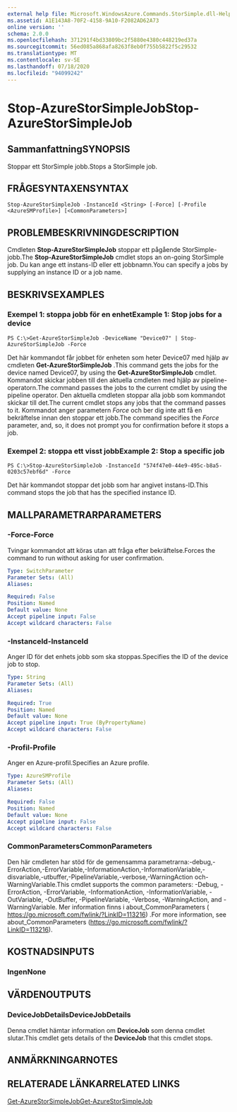 ```yaml
---
external help file: Microsoft.WindowsAzure.Commands.StorSimple.dll-Help.xml
ms.assetid: A1E143A8-70F2-4158-9A10-F2082AD62A73
online version: ''
schema: 2.0.0
ms.openlocfilehash: 371291f4bd33809bc2f5880e4380c448219ed37a
ms.sourcegitcommit: 56ed085a868afa8263f8eb0f755b5822f5c29532
ms.translationtype: MT
ms.contentlocale: sv-SE
ms.lasthandoff: 07/18/2020
ms.locfileid: "94099242"
---
```

# <span data-ttu-id="785ed-101">Stop-AzureStorSimpleJob</span><span class="sxs-lookup"><span data-stu-id="785ed-101">Stop-AzureStorSimpleJob</span></span>

## <span data-ttu-id="785ed-102">Sammanfattning</span><span class="sxs-lookup"><span data-stu-id="785ed-102">SYNOPSIS</span></span>
<span data-ttu-id="785ed-103">Stoppar ett StorSimple jobb.</span><span class="sxs-lookup"><span data-stu-id="785ed-103">Stops a StorSimple job.</span></span>

## <span data-ttu-id="785ed-104">FRÅGESYNTAXEN</span><span class="sxs-lookup"><span data-stu-id="785ed-104">SYNTAX</span></span>

```
Stop-AzureStorSimpleJob -InstanceId <String> [-Force] [-Profile <AzureSMProfile>] [<CommonParameters>]
```

## <span data-ttu-id="785ed-105">PROBLEMBESKRIVNING</span><span class="sxs-lookup"><span data-stu-id="785ed-105">DESCRIPTION</span></span>
<span data-ttu-id="785ed-106">Cmdleten **Stop-AzureStorSimpleJob** stoppar ett pågående StorSimple-jobb.</span><span class="sxs-lookup"><span data-stu-id="785ed-106">The **Stop-AzureStorSimpleJob** cmdlet stops an on-going StorSimple job.</span></span>
<span data-ttu-id="785ed-107">Du kan ange ett instans-ID eller ett jobbnamn.</span><span class="sxs-lookup"><span data-stu-id="785ed-107">You can specify a jobs by supplying an instance ID or a job name.</span></span>

## <span data-ttu-id="785ed-108">BESKRIVS</span><span class="sxs-lookup"><span data-stu-id="785ed-108">EXAMPLES</span></span>

### <span data-ttu-id="785ed-109">Exempel 1: stoppa jobb för en enhet</span><span class="sxs-lookup"><span data-stu-id="785ed-109">Example 1: Stop jobs for a device</span></span>
```
PS C:\>Get-AzureStorSimpleJob -DeviceName "Device07" | Stop-AzureStorSimpleJob -Force
```

<span data-ttu-id="785ed-110">Det här kommandot får jobbet för enheten som heter Device07 med hjälp av cmdleten **Get-AzureStorSimpleJob** .</span><span class="sxs-lookup"><span data-stu-id="785ed-110">This command gets the jobs for the device named Device07, by using the **Get-AzureStorSimpleJob** cmdlet.</span></span>
<span data-ttu-id="785ed-111">Kommandot skickar jobben till den aktuella cmdleten med hjälp av pipeline-operatorn.</span><span class="sxs-lookup"><span data-stu-id="785ed-111">The command passes the jobs to the current cmdlet by using the pipeline operator.</span></span>
<span data-ttu-id="785ed-112">Den aktuella cmdleten stoppar alla jobb som kommandot skickar till det.</span><span class="sxs-lookup"><span data-stu-id="785ed-112">The current cmdlet stops any jobs that the command passes to it.</span></span>
<span data-ttu-id="785ed-113">Kommandot anger parametern *Force* och ber dig inte att få en bekräftelse innan den stoppar ett jobb.</span><span class="sxs-lookup"><span data-stu-id="785ed-113">The command specifies the *Force* parameter, and, so, it does not prompt you for confirmation before it stops a job.</span></span>

### <span data-ttu-id="785ed-114">Exempel 2: stoppa ett visst jobb</span><span class="sxs-lookup"><span data-stu-id="785ed-114">Example 2: Stop a specific job</span></span>
```
PS C:\>Stop-AzureStorSimpleJob -InstanceId "574f47e0-44e9-495c-b8a5-0203c57ebf6d" -Force
```

<span data-ttu-id="785ed-115">Det här kommandot stoppar det jobb som har angivet instans-ID.</span><span class="sxs-lookup"><span data-stu-id="785ed-115">This command stops the job that has the specified instance ID.</span></span>

## <span data-ttu-id="785ed-116">MALLPARAMETRAR</span><span class="sxs-lookup"><span data-stu-id="785ed-116">PARAMETERS</span></span>

### <span data-ttu-id="785ed-117">-Force</span><span class="sxs-lookup"><span data-stu-id="785ed-117">-Force</span></span>
<span data-ttu-id="785ed-118">Tvingar kommandot att köras utan att fråga efter bekräftelse.</span><span class="sxs-lookup"><span data-stu-id="785ed-118">Forces the command to run without asking for user confirmation.</span></span>

```yaml
Type: SwitchParameter
Parameter Sets: (All)
Aliases: 

Required: False
Position: Named
Default value: None
Accept pipeline input: False
Accept wildcard characters: False
```

### <span data-ttu-id="785ed-119">-InstanceId</span><span class="sxs-lookup"><span data-stu-id="785ed-119">-InstanceId</span></span>
<span data-ttu-id="785ed-120">Anger ID för det enhets jobb som ska stoppas.</span><span class="sxs-lookup"><span data-stu-id="785ed-120">Specifies the ID of the device job to stop.</span></span>

```yaml
Type: String
Parameter Sets: (All)
Aliases: 

Required: True
Position: Named
Default value: None
Accept pipeline input: True (ByPropertyName)
Accept wildcard characters: False
```

### <span data-ttu-id="785ed-121">-Profil</span><span class="sxs-lookup"><span data-stu-id="785ed-121">-Profile</span></span>
<span data-ttu-id="785ed-122">Anger en Azure-profil.</span><span class="sxs-lookup"><span data-stu-id="785ed-122">Specifies an Azure profile.</span></span>

```yaml
Type: AzureSMProfile
Parameter Sets: (All)
Aliases: 

Required: False
Position: Named
Default value: None
Accept pipeline input: False
Accept wildcard characters: False
```

### <span data-ttu-id="785ed-123">CommonParameters</span><span class="sxs-lookup"><span data-stu-id="785ed-123">CommonParameters</span></span>
<span data-ttu-id="785ed-124">Den här cmdleten har stöd för de gemensamma parametrarna:-debug,-ErrorAction,-ErrorVariable,-InformationAction,-InformationVariable,-disvariable,-utbuffer,-PipelineVariable,-verbose,-WarningAction och-WarningVariable.</span><span class="sxs-lookup"><span data-stu-id="785ed-124">This cmdlet supports the common parameters: -Debug, -ErrorAction, -ErrorVariable, -InformationAction, -InformationVariable, -OutVariable, -OutBuffer, -PipelineVariable, -Verbose, -WarningAction, and -WarningVariable.</span></span> <span data-ttu-id="785ed-125">Mer information finns i about_CommonParameters ( https://go.microsoft.com/fwlink/?LinkID=113216) .</span><span class="sxs-lookup"><span data-stu-id="785ed-125">For more information, see about_CommonParameters (https://go.microsoft.com/fwlink/?LinkID=113216).</span></span>

## <span data-ttu-id="785ed-126">KOSTNADS</span><span class="sxs-lookup"><span data-stu-id="785ed-126">INPUTS</span></span>

### <span data-ttu-id="785ed-127">Ingen</span><span class="sxs-lookup"><span data-stu-id="785ed-127">None</span></span>

## <span data-ttu-id="785ed-128">VÄRDEN</span><span class="sxs-lookup"><span data-stu-id="785ed-128">OUTPUTS</span></span>

### <span data-ttu-id="785ed-129">DeviceJobDetails</span><span class="sxs-lookup"><span data-stu-id="785ed-129">DeviceJobDetails</span></span>
<span data-ttu-id="785ed-130">Denna cmdlet hämtar information om **DeviceJob** som denna cmdlet slutar.</span><span class="sxs-lookup"><span data-stu-id="785ed-130">This cmdlet gets details of the **DeviceJob** that this cmdlet stops.</span></span>

## <span data-ttu-id="785ed-131">ANMÄRKNINGAR</span><span class="sxs-lookup"><span data-stu-id="785ed-131">NOTES</span></span>

## <span data-ttu-id="785ed-132">RELATERADE LÄNKAR</span><span class="sxs-lookup"><span data-stu-id="785ed-132">RELATED LINKS</span></span>

[<span data-ttu-id="785ed-133">Get-AzureStorSimpleJob</span><span class="sxs-lookup"><span data-stu-id="785ed-133">Get-AzureStorSimpleJob</span></span>](./Get-AzureStorSimpleJob.md)


